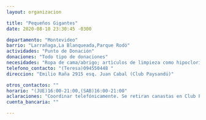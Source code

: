 ```yaml
---
layout: organizacion

title: "Pequeños Gigantes"
date: 2020-08-10 23:30:45 -0300

departamento: "Montevideo"
barrio: "Larrañaga,La Blanqueada,Parque Rodó"
actividades: "Punto de Donación"
donaciones: "Todo tipo de donaciones"
necesidades: "Ropa de cama/abrigo; artìculos de limpieza como hipoclorito (por inundaciones, hongos); comida: cocoa, salsa de tomate, azùcar "
telefono_contacto: "(Teresa)094550448 "
direccion: "Emilio Raña 2915 esq. Juan Cabal (Club Paysandú)"

otros_contactos: ""
horario: "(JUE)16:00-21:00,(SAB)16:00-21:00"
aclaraciones: "Coordinar telefónicamente. Se retiran canastas en Club Paysandú. Otras necesidades: campaña por el dìa del niño: NECESITAN JUGUETES. Van a llevar al asentamiento en el barrio 22 de Mayo que se quedaron sin Plan Juntos."
cuenta_bancaria: ""

---
```

